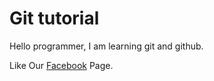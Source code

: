 # Git tutorial


Hello programmer, I am learning git and github.


Like Our [Facebook](https://www.facebook.com) Page.






